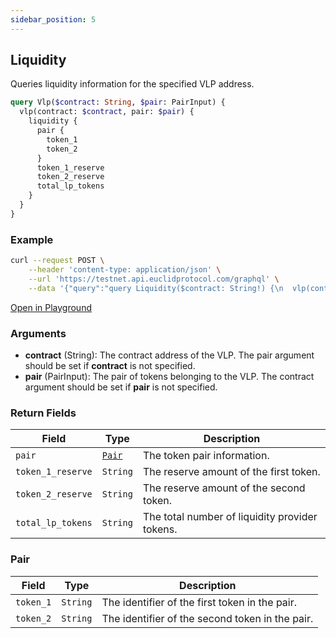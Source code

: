 ```yaml
---
sidebar_position: 5
---
```


## Liquidity 

Queries liquidity information for the specified VLP address.

```graphql
query Vlp($contract: String, $pair: PairInput) {
  vlp(contract: $contract, pair: $pair) {
    liquidity {
      pair {
        token_1
        token_2
      }
      token_1_reserve
      token_2_reserve
      total_lp_tokens
    }
  }
}
```

### Example

```bash
curl --request POST \
    --header 'content-type: application/json' \
    --url 'https://testnet.api.euclidprotocol.com/graphql' \
    --data '{"query":"query Liquidity($contract: String!) {\n  vlp(contract: $contract) {\n    liquidity {\n      pair {\n        token_1\n        token_2\n      }\n      token_1_reserve\n      token_2_reserve\n      total_lp_tokens\n    }\n  }\n}","variables":{"contract":"nibi1pys22jem6l222sxhexe7dmggtz8xkmhm49p7z3wjgrcdk3t46hgsle088m"}}'
```

[Open in Playground](https://testnet.api.euclidprotocol.com/?explorerURLState=N4IgJg9gxgrgtgUwHYBcQC4QEcYIE4CeABADICWOZYZKBAFACRQSp4CGUK6RAyinmSQBzAIQBKIsAA6SIkQBuAGwAOdZqw5ciTFv00TpsuUUUUYVGsUPHjytmTySZNmyggBrZAH0AjM5dybp5IXgBM-jYAvhHGQd4%2BXngIAM748ggxgR7eoYkpaRlGrhAobIpeKl5xSMkx0Ub1kSAANCDybAJsAEaKKRgg1kRSIOp6nMPcw0hkXWQ%2BygTJoaEAVghwAGyKy6HJAB4AFgh7CADsYHBCQigAXgAce%2B5wB3AALACcyqc3AMwA7ishHgoGB3D8UK8NgchMlegAGO53ODDGRNSJAA)

### Arguments

- **contract** (String): The contract address of the VLP. The pair argument should be set if **contract** is not specified.
- **pair** (PairInput): The pair of tokens belonging to the VLP. The contract argument should be set if **pair** is not specified.

### Return Fields

| **Field**                  | **Type**   | **Description**                                             |
|------------------------|--------|---------------------------------------------------------|
| `pair`                   | [`Pair`](#pair) | The token pair information.                            |
| `token_1_reserve`        | `String` | The reserve amount of the first token.                  |
| `token_2_reserve`        | `String` | The reserve amount of the second token.                 |
| `total_lp_tokens`        | `String` | The total number of liquidity provider tokens.          |

### Pair

| **Field**                  | **Type**   | **Description**                                             |
|------------------------|--------|---------------------------------------------------------|
| `token_1`                | `String` | The identifier of the first token in the pair.          |
| `token_2`                | `String` | The identifier of the second token in the pair.         |
